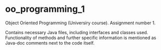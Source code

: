 # oo_programming_1
Object Oriented Programming (Universiry course). Assignment number 1.

Contains necessary Java files, including interfaces and classes used.
Functionality of methods and further specific information is mentioned as Java-doc comments next to the code itself.  
